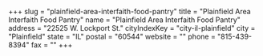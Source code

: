 +++
slug = "plainfield-area-interfaith-food-pantry"
title = "Plainfield Area Interfaith Food Pantry"
name = "Plainfield Area Interfaith Food Pantry"
address = "22525 W. Lockport St."
cityIndexKey = "city-il-plainfield"
city = "Plainfield"
state = "IL"
postal = "60544"
website = ""
phone = "815-439-8394"
fax = ""
+++
